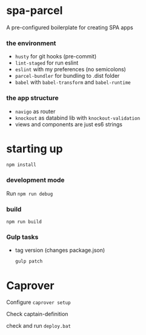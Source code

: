 # spa-parcel

A pre-configured boilerplate for creating SPA apps

### the environment

- `husty` for git hooks (pre-commit)
- `lint-staged` for run eslint
- `eslint` with my preferences (no semicolons)
- `parcel-bundler` for bundling to .dist folder
- `babel` with `babel-transform` and `babel-runtime`

### the app structure

- `navigo` as router
- `knockout` as databind lib with `knockout-validation`
- views and components are just es6 strings

# starting up

`npm install`

### development mode

Run `npm run debug`

### build

`npm run build`

### Gulp tasks

* tag version (changes package.json)

    `gulp patch`

# Caprover

Configure `caprover setup`

Check captain-definition

check and run `deploy.bat`
